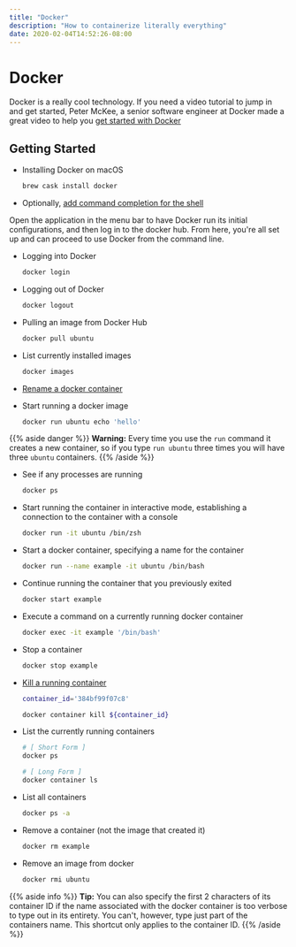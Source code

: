```yaml
---
title: "Docker"
description: "How to containerize literally everything"
date: 2020-02-04T14:52:26-08:00
---
```


# Docker

Docker is a really cool technology. If you need a video tutorial to jump in and get started, Peter McKee, a senior software engineer at Docker made a great video to help you [get started with Docker](https://youtu.be/iqqDU2crIEQ)

## Getting Started

* Installing Docker on macOS

    ```sh
    brew cask install docker
    ```

* Optionally, [add command completion for the shell](https://docs.docker.com/compose/completion/)

Open the application in the menu bar to have Docker run its initial configurations, and then log in to the docker hub. From here, you're all set up and can proceed to use Docker from the command line.

* Logging into Docker

    ```sh
    docker login
    ```

* Logging out of Docker

    ```sh
    docker logout
    ```

* Pulling an image from Docker Hub

    ```sh
    docker pull ubuntu
    ```

* List currently installed images

    ```sh
    docker images
    ```

* [Rename a docker container](https://docs.docker.com/engine/reference/commandline/container_rename/)

* Start running a docker image

    ```sh
    docker run ubuntu echo 'hello'
    ```

{{% aside danger %}}
**Warning:** Every time you use the `run` command it creates a new container, so if you type `run ubuntu` three times you will have three `ubuntu` containers.
{{% /aside %}}

* See if any processes are running

    ```sh
    docker ps
    ```

* Start running the container in interactive mode, establishing a connection to the container with a console

    ```sh
    docker run -it ubuntu /bin/zsh
    ```

* Start a docker container, specifying a name for the container

    ```sh
    docker run --name example -it ubuntu /bin/bash
    ```

* Continue running the container that you previously exited

    ```sh
    docker start example
    ```

* Execute a command on a currently running docker container

    ```sh
    docker exec -it example '/bin/bash'
    ```

* Stop a container

    ```sh
    docker stop example
    ```

* [Kill a running container](https://docs.docker.com/engine/reference/commandline/container_kill/)

    ```sh
    container_id='384bf99f07c8'

    docker container kill ${container_id}
    ```

* List the currently running containers

    ```sh
    # [ Short Form ]
    docker ps

    # [ Long Form ]
    docker container ls
    ```

* List all containers

    ```sh
    docker ps -a
    ```

* Remove a container (not the image that created it)

    ```sh
    docker rm example
    ```

* Remove an image from docker

    ```sh
    docker rmi ubuntu
    ```

{{% aside info %}}
**Tip:** You can also specify the first 2 characters of its container ID if the name associated with the docker container is too verbose to type out in its entirety. You can't, however, type just part of the containers name. This shortcut only applies to the container ID.
{{% /aside %}}
